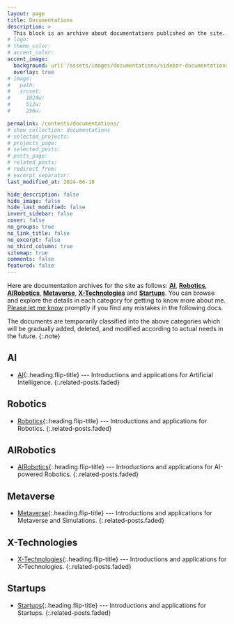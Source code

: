 ```yaml
---
layout: page
title: Documentations
description: >
  This block is an archive about documentations published on the site.
# logo:
# theme_color:
# accent_color:
accent_image:
  background: url('/assets/images/documentations/sidebar-documentations.jpg') center/cover
  overlay: true
# image:
#   path:
#   srcset:
#     1024w:
#     512w:
#     256w:

permalink: /contents/documentations/
# show_collection: documentations
# selected_projects:
# projects_page:
# selected_posts:
# posts_page:
# related_posts:
# redirect_from:
# excerpt_separator:
last_modified_at: 2024-06-18

hide_description: false
hide_image: false
hide_last_modified: false
invert_sidebar: false
cover: false
no_groups: true
no_link_title: false
no_excerpt: false
no_third_column: true
sitemap: true
comments: false
featured: false
---
```


Here are documentation archives for the site as follows: **[AI]**, **[Robotics]**, **[AIRobotics]**, **[Metaverse]**, **[X-Technologies]** and **[Startups]**. You can browse and explore the details in each category for getting to know more about me. [Please let me know](mailto:jade.cong@qq.com) promptly if you find any mistakes in the following docs.

The documents are temporarily classified into the above categories which will be gradually added, deleted, and modified according to actual needs in the future.
{:.note}

## AI

* [AI]{:.heading.flip-title} --- Introductions and applications for Artificial Intelligence.
{:.related-posts.faded}

## Robotics

* [Robotics]{:.heading.flip-title} --- Introductions and applications for Robotics.
{:.related-posts.faded}

## AIRobotics

* [AIRobotics]{:.heading.flip-title} --- Introductions and applications for AI-powered Robotics.
{:.related-posts.faded}

## Metaverse

* [Metaverse]{:.heading.flip-title} --- Introductions and applications for Metaverse and Simulations.
{:.related-posts.faded}

## X-Technologies

* [X-Technologies]{:.heading.flip-title} --- Introductions and applications for X-Technologies.
{:.related-posts.faded}

## Startups

* [Startups]{:.heading.flip-title} --- Introductions and applications for Startups.
{:.related-posts.faded}

[AI]: AI.md
[Robotics]: Robotics.md
[AIRobotics]: AIRobotics.md
[Metaverse]: Metaverse.md
[X-Technologies]: X-Technologies.md
[Startups]: Startups.md

